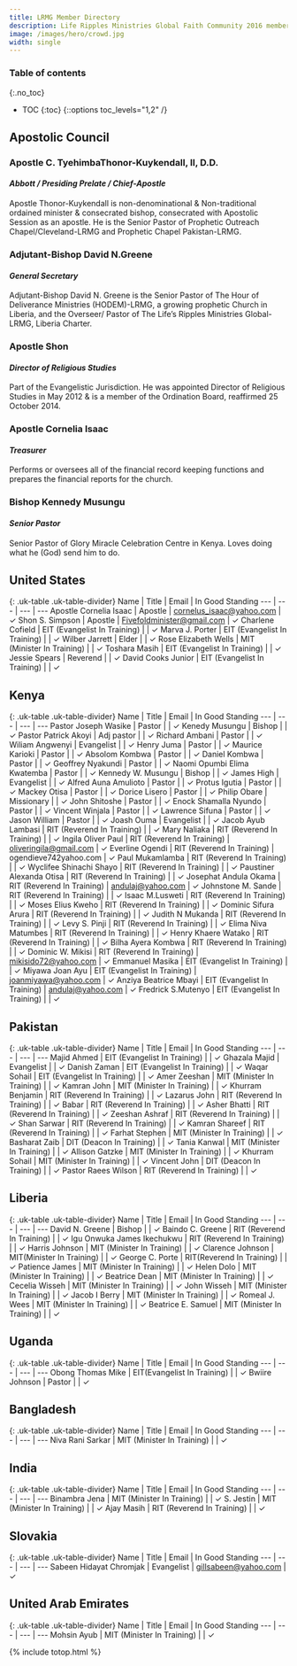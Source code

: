 ```yaml
---
title: LRMG Member Directory
description: Life Ripples Ministries Global Faith Community 2016 member directory.
image: /images/hero/crowd.jpg
width: single
---
```


### Table of contents
{:.no_toc}
* TOC
{:toc}
{::options toc_levels="1,2" /}

## Apostolic Council
### Apostle C. TyehimbaThonor-Kuykendall, II, D.D.
#### *Abbott / Presiding Prelate / Chief-Apostle*
Apostle Thonor-Kuykendall is non-denominational & Non-traditional ordained minister & consecrated bishop, consecrated with Apostolic Session as an apostle. He is the Senior Pastor of Prophetic Outreach Chapel/Cleveland-LRMG and Prophetic Chapel Pakistan-LRMG.

### Adjutant-Bishop David N.Greene
#### *General Secretary*
Adjutant-Bishop David N. Greene is the Senior Pastor of The Hour of Deliverance Ministries (HODEM)-LRMG, a growing prophetic Church in Liberia, and the Overseer/ Pastor of The Life’s Ripples Ministries Global-LRMG, Liberia Charter.

### Apostle Shon
#### *Director of Religious Studies*
Part of the Evangelistic Jurisdiction. He was appointed Director of Religious Studies in May 2012 & is a member of the Ordination Board, reaffirmed 25 October 2014.

### Apostle Cornelia Isaac
#### *Treasurer*
Performs or oversees all of the financial record keeping functions and prepares the financial reports for the church.

### Bishop Kennedy Musungu
#### *Senior Pastor*
Senior Pastor of Glory Miracle Celebration Centre in Kenya. Loves doing what he (God) send him to do.


## United States

{: .uk-table .uk-table-divider}
Name | Title | Email | In Good Standing
--- | --- | --- | ---
Apostle Cornelia Isaac | Apostle | cornelus_isaac@yahoo.com | &#10003;
Shon S. Simpson | Apostle | Fivefoldminister@gmail.com | &#10003;
Charlene Cofield | EIT (Evangelist In Training) | | &#10003;
Marva J. Porter | EIT (Evangelist In Training) | | &#10003;
Wilber Jarrett | Elder | | &#10003;
Rose Elizabeth Wells | MIT (Minister In Training) | | &#10003;
Toshara Masih | EIT (Evangelist In Training) | | &#10003;
Jessie Spears | Reverend | | &#10003;
David Cooks Junior | EIT (Evangelist In Training) | | &#10003;


## Kenya

{: .uk-table .uk-table-divider}
Name | Title | Email | In Good Standing
--- | --- | --- | ---
Pastor Joseph Wasike | Pastor |  | &#10003;
Kenedy Musungu | Bishop | | &#10003;
Pastor Patrick Akoyi | Adj pastor |  | &#10003;
Richard Ambani | Pastor |  | &#10003;
Wiliam Angwenyi | Evangelist |  | &#10003;
Henry Juma | Pastor |  | &#10003;
Maurice Karioki | Pastor |  | &#10003;
Absolom Kombwa | Pastor |  | &#10003;
Daniel Kombwa | Pastor |  | &#10003;
Geoffrey Nyakundi | Pastor |  | &#10003;
Naomi Opumbi Elima Kwatemba | Pastor |  | &#10003;
Kennedy W. Musungu | Bishop |  | &#10003;
James High | Evangelist |  | &#10003;
Alfred Auna Amulioto | Pastor |  | &#10003;
Protus Igutia | Pastor |  | &#10003;
Mackey Otisa | Pastor |  | &#10003;
Dorice Lisero | Pastor |  | &#10003;
Philip Obare | Missionary |  | &#10003;
John Shitoshe | Pastor |  | &#10003;
Enock Shamalla Nyundo | Pastor |  | &#10003;
Vincent Winjala | Pastor |  | &#10003;
Lawrence Sifuna | Pastor |  | &#10003;
Jason  William | Pastor |  | &#10003;
Joash Ouma | Evangelist |  | &#10003;
Jacob Ayub Lambasi | RIT (Reverend In Training) |  | &#10003;
Mary Naliaka | RIT (Reverend In Training) |  | &#10003;
Ingila Oliver Paul | RIT (Reverend In Training) | oliveringila@gmail.com | &#10003;
Everline Ogendi | RIT (Reverend In Training) | ogendieve742yahoo.com | &#10003;
Paul Mukamlamba | RIT (Reverend In Training) |  | &#10003;
Wyclifee Shinachi Shayo | RIT (Reverend In Training) |  | &#10003;
Paustiner Alexanda Otisa | RIT (Reverend In Training) |  | &#10003;
Josephat Andula Okama | RIT (Reverend In Training) | andulaj@yahoo.com | &#10003;
Johnstone M. Sande | RIT (Reverend In Training) |  | &#10003;
Isaac M.Lusweti | RIT (Reverend In Training) |  | &#10003;
Moses Elius Kweho | RIT (Reverend In Training) |  | &#10003;
Dominic  Sifura Arura | RIT (Reverend In Training) |  | &#10003;
Judith N Mukanda | RIT (Reverend In Training) |  | &#10003;
Levy S. Pinji | RIT (Reverend In Training) |  | &#10003;
Elima Niva Matumbes | RIT (Reverend In Training) |  | &#10003;
Henry Khaere Watako | RIT (Reverend In Training) |  | &#10003;
Bilha Ayera Kombwa | RIT (Reverend In Training) |  | &#10003;
Dominic W. Mikisi | RIT (Reverend In Training) | mikisido72@yahoo.com | &#10003;
Emmanuel Masika | EIT (Evangelist In Training) |  | &#10003;
Miyawa Joan Ayu | EIT (Evangelist In Training) | joanmiyawa@yahoo.com | &#10003;
Anziya Beatrice Mbayi | EIT (Evangelist In Training) | andulaj@yahoo.com | &#10003;
Fredrick S.Mutenyo | EIT (Evangelist In Training) |  | &#10003;


## Pakistan

{: .uk-table .uk-table-divider}
Name | Title | Email | In Good Standing
--- | --- | --- | ---
Majid Ahmed | EIT (Evangelist In Training) |  | &#10003;
Ghazala Majid | Evangelist |  | &#10003;
Danish Zaman | EIT (Evangelist In Training) |  | &#10003;
Waqar Sohail | EIT (Evangelist In Training) |  | &#10003;
Amer Zeeshan | MIT (Minister In Training) |  | &#10003;
Kamran John | MIT (Minister In Training) |  | &#10003;
Khurram Benjamin | RIT (Reverend In Training) |  | &#10003;
Lazarus John | RIT (Reverend In Training) |  | &#10003;
Babar | RIT (Reverend In  Training) |  | &#10003;
Asher Bhatti | RIT (Reverend In Training) |  | &#10003;
Zeeshan Ashraf | RIT (Reverend In Training) |  | &#10003;
Shan Sarwar | RIT (Reverend In Training) |  | &#10003;
Kamran Shareef | RIT (Reverend In Training) |  | &#10003;
Farhat Stephen | MIT (Minister In Training) |  | &#10003;
Basharat Zaib | DIT (Deacon In Training) |  | &#10003;
Tania Kanwal | MIT (Minister In Training) |  | &#10003;
Allison Gatzke | MIT (Minister In Training) |  | &#10003;
Khurram Sohail | MIT (Minister In Training) |  | &#10003;
Vincent John | DIT (Deacon In Training) |  | &#10003;
Pastor Raees Wilson | RIT (Reverend In Training) |  | &#10003;


## Liberia

{: .uk-table .uk-table-divider}
Name | Title | Email | In Good Standing
--- | --- | --- | ---
David N. Greene | Bishop |  | &#10003;
Baindo C. Greene | RIT (Reverend In Training) |  | &#10003;
Igu Onwuka James Ikechukwu | RIT (Reverend In Training) |  | &#10003;
Harris Johnson | MIT (Minister In Training) |  | &#10003;
Clarence Johnson | MIT(Minister In Training) |  | &#10003;
George C. Porte | RIT(Reverend In Training) |  | &#10003;
Patience James | MIT (Minister In Training) |  | &#10003;
Helen Dolo | MIT (Minister In Training) |  | &#10003;
Beatrice Dean | MIT (Minister In Training) |  | &#10003;
Cecelia Wisseh | MIT (Minister In Training) |  | &#10003;
John Wisseh | MIT (Minister In Training) |  | &#10003;
Jacob I Berry | MIT (Minister In Training) |  | &#10003;
Romeal J. Wees | MIT (Minister In Training) |  | &#10003;
Beatrice E. Samuel | MIT (Minister In Training) |  | &#10003;


## Uganda

{: .uk-table .uk-table-divider}
Name | Title | Email | In Good Standing
--- | --- | --- | ---
Obong Thomas Mike | EIT(Evangelist In Training) |  | &#10003;
Bwiire Johnson | Pastor |  | &#10003;


## Bangladesh

{: .uk-table .uk-table-divider}
Name | Title | Email | In Good Standing
--- | --- | --- | ---
Niva Rani Sarkar | MIT (Minister In Training) |  | &#10003;


## India

{: .uk-table .uk-table-divider}
Name | Title | Email | In Good Standing
--- | --- | --- | ---
Binambra Jena | MIT (Minister In Training) |  | &#10003;
S. Jestin | MIT (Minister In Training) |  | &#10003;
Ajay Masih | RIT (Reverend In Training) |  | &#10003;


## Slovakia

{: .uk-table .uk-table-divider}
Name | Title | Email | In Good Standing
--- | --- | --- | ---
Sabeen Hidayat Chromjak | Evangelist | gillsabeen@yahoo.com | &#10003;


## United Arab Emirates

{: .uk-table .uk-table-divider}
Name | Title | Email | In Good Standing
--- | --- | --- | ---
Mohsin Ayub | MIT (Minister In Training) | | &#10003;

{% include totop.html %}
